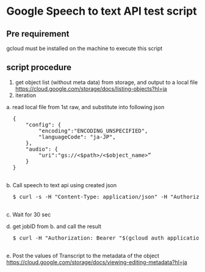 # Google Speech to text API test script

## Pre requirement

gcloud must be installed on the machine to execute this script

## script procedure

1. get object list (without meta data) from storage, and output to a local file
https://cloud.google.com/storage/docs/listing-objects?hl=ja
2. iteration

  a. read local file from 1st raw, and substitute into following json
  <pre>
  {
      "config": {
          "encoding":"ENCODING_UNSPECIFIED",
          "languageCode": "ja-JP",
      },
      "audio": {
          "uri":"gs://<$path>/<$object_name>”
      } 
  }
  </pre>
  b. Call speech to text api using created json
  <pre>
  $ curl -s -H "Content-Type: application/json" -H "Authorization: Bearer "$(gcloud auth application-default print-access-token) https://speech.googleapis.com/v1/speech:longrunningrecognize  -d @<$json>
  </pre>
  
  c. Wait for 30 sec
  
  d. get jobID from b. and call the result
  <pre>
  $ curl -H "Authorization: Bearer "$(gcloud auth application-default print-access-token) -H "Content-Type: application/json; charset=utf-8" "https://speech.googleapis.com/v1/operations/“&<$jobID> | python -m json.tool
  </pre>
  
  e. Post the values of Transcript to the metadata of the object
  https://cloud.google.com/storage/docs/viewing-editing-metadata?hl=ja

  
 
